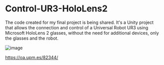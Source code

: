 # Control-UR3-HoloLens2
The code created for my final project is being shared. It's a Unity project that allows the connection and control of a Universal Robot UR3 using Microsoft HoloLens 2 glasses, without the need for additional devices, only the glasses and the robot.


![image](https://github.com/user-attachments/assets/fd0f6b05-dfcb-4e20-b3e8-cfee7476dbb0)


https://oa.upm.es/82344/
